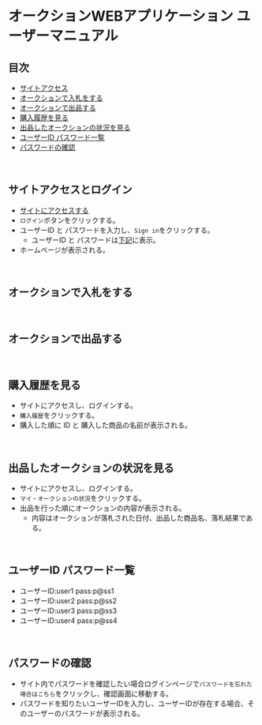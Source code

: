 # オークションWEBアプリケーション ユーザーマニュアル
## 目次
- [サイトアクセス](#access)
- [オークションで入札をする](#auctionBid)
- [オークションで出品する](#auctionSell)
- [購入履歴を見る](#sellResult)
- [出品したオークションの状況を見る](#auctionResult)
- [ユーザーID パスワード一覧](#pass)
- [パスワードの確認](#checkPass)  
<br>

<a id="access"></a>
## サイトアクセスとログイン
- [サイトにアクセスする](http://150.89.233.201/)  
- `ログイン`ボタンをクリックする。  
- ユーザーID と パスワードを入力し、`Sign in`をクリックする。  
  - ユーザーID と パスワードは[下記](#pass)に表示。  
- ホームページが表示される。  
<br>

<a id="auctionBid"></a>
## オークションで入札をする
<br>

<a id="auctionSell"></a>
## オークションで出品する
<br>

<a id="sellResult"></a>
## 購入履歴を見る
- サイトにアクセスし、ログインする。  
- `購入履歴`をクリックする。  
- 購入した順に ID と 購入した商品の名前が表示される。  
<br>

<a id="auctionResult"></a>
## 出品したオークションの状況を見る
- サイトにアクセスし、ログインする。
- `マイ・オークションの状況`をクリックする。
- 出品を行った順にオークションの内容が表示される。
  - 内容はオークションが落札された日付、出品した商品名、落札結果である。
<br>

<a id="pass"></a>
## ユーザーID パスワード一覧
- ユーザーID:user1 pass:p@ss1  
- ユーザーID:user2 pass:p@ss2  
- ユーザーID:user3 pass:p@ss3  
- ユーザーID:user4 pass:p@ss4  
<br>

<a id="checkPass"></a>
## パスワードの確認
- サイト内でパスワードを確認したい場合ログインページで`パスワードを忘れた場合はこちら`をクリックし、確認画面に移動する。
- パスワードを知りたいユーザーIDを入力し、ユーザーIDが存在する場合、そのユーザーのパスワードが表示される。
